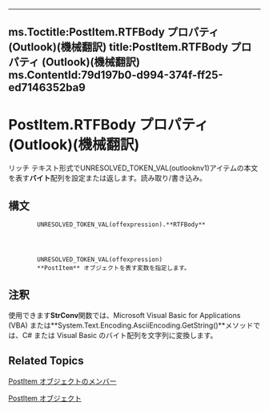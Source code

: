 

---
ms.Toctitle:PostItem.RTFBody プロパティ (Outlook)(機械翻訳)
title:PostItem.RTFBody プロパティ (Outlook)(機械翻訳)
ms.ContentId:79d197b0-d994-374f-ff25-ed7146352ba9
---
# PostItem.RTFBody プロパティ (Outlook)(機械翻訳)




リッチ テキスト形式でUNRESOLVED_TOKEN_VAL(outlooknv1)アイテムの本文を表す**バイト**配列を設定または返します。読み取り/書き込み。

## 構文

            UNRESOLVED_TOKEN_VAL(offexpression).**RTFBody**




            UNRESOLVED_TOKEN_VAL(offexpression)
            **PostItem** オブジェクトを表す変数を指定します。



## 注釈
使用できます**StrConv**関数では、Microsoft Visual Basic for Applications (VBA) または**System.Text.Encoding.AsciiEncoding.GetString()**メソッドでは、C# または Visual Basic のバイト配列を文字列に変換します。



## Related Topics

[PostItem オブジェクトのメンバー](5b150db1-c96d-0721-ec36-d5b5ebc20fd8.md)

[PostItem オブジェクト](de44065d-4e93-315a-279f-7b92f09c0465.md)




